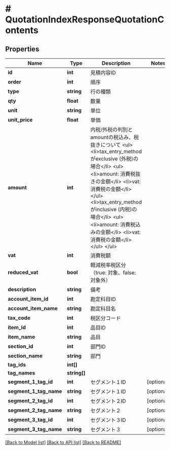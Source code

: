 # # QuotationIndexResponseQuotationContents

## Properties

Name | Type | Description | Notes
------------ | ------------- | ------------- | -------------
**id** | **int** | 見積内容ID |
**order** | **int** | 順序 |
**type** | **string** | 行の種類 |
**qty** | **float** | 数量 |
**unit** | **string** | 単位 |
**unit_price** | **float** | 単価 |
**amount** | **int** | 内税/外税の判別とamountの税込み、税抜きについて &lt;ul&gt; &lt;li&gt;tax_entry_methodがexclusive (外税)の場合&lt;/li&gt; &lt;ul&gt; &lt;li&gt;amount: 消費税抜きの金額&lt;/li&gt; &lt;li&gt;vat: 消費税の金額&lt;/li&gt; &lt;/ul&gt; &lt;li&gt;tax_entry_methodがinclusive (内税)の場合&lt;/li&gt; &lt;ul&gt; &lt;li&gt;amount: 消費税込みの金額&lt;/li&gt; &lt;li&gt;vat: 消費税の金額&lt;/li&gt; &lt;/ul&gt; &lt;/ul&gt; |
**vat** | **int** | 消費税額 |
**reduced_vat** | **bool** | 軽減税率税区分（true: 対象、false: 対象外） |
**description** | **string** | 備考 |
**account_item_id** | **int** | 勘定科目ID |
**account_item_name** | **string** | 勘定科目名 |
**tax_code** | **int** | 税区分コード |
**item_id** | **int** | 品目ID |
**item_name** | **string** | 品目 |
**section_id** | **int** | 部門ID |
**section_name** | **string** | 部門 |
**tag_ids** | **int[]** |  |
**tag_names** | **string[]** |  |
**segment_1_tag_id** | **int** | セグメント１ID | [optional]
**segment_1_tag_name** | **string** | セグメント１ID | [optional]
**segment_2_tag_id** | **int** | セグメント２ID | [optional]
**segment_2_tag_name** | **string** | セグメント２ | [optional]
**segment_3_tag_id** | **int** | セグメント３ID | [optional]
**segment_3_tag_name** | **string** | セグメント３ | [optional]

[[Back to Model list]](../../README.md#models) [[Back to API list]](../../README.md#endpoints) [[Back to README]](../../README.md)
